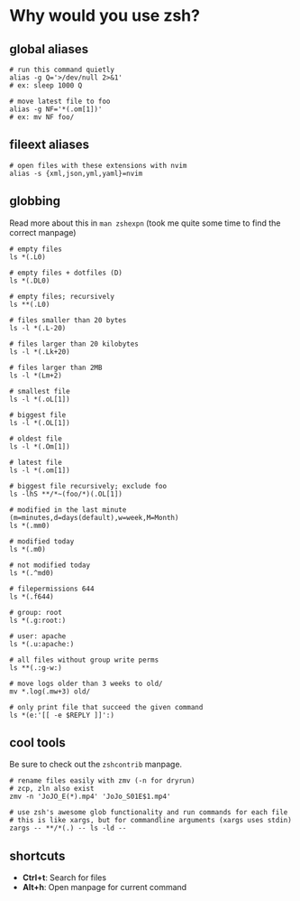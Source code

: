 # Why would you use zsh?

## global aliases

```shell
# run this command quietly
alias -g Q='>/dev/null 2>&1'
# ex: sleep 1000 Q

# move latest file to foo
alias -g NF='*(.om[1])'
# ex: mv NF foo/
```

## fileext aliases

```shell
# open files with these extensions with nvim
alias -s {xml,json,yml,yaml}=nvim
```

## globbing

Read more about this in `man zshexpn` (took me quite some time to find the correct manpage)

```shell
# empty files
ls *(.L0)

# empty files + dotfiles (D)
ls *(.DL0)

# empty files; recursively
ls **(.L0)

# files smaller than 20 bytes
ls -l *(.L-20)

# files larger than 20 kilobytes
ls -l *(.Lk+20)

# files larger than 2MB
ls -l *(Lm+2)

# smallest file
ls -l *(.oL[1])

# biggest file
ls -l *(.OL[1])

# oldest file
ls -l *(.Om[1])

# latest file
ls -l *(.om[1])

# biggest file recursively; exclude foo
ls -lhS **/*~(foo/*)(.OL[1])

# modified in the last minute (m=minutes,d=days(default),w=week,M=Month)
ls *(.mm0)

# modified today
ls *(.m0)

# not modified today
ls *(.^md0)

# filepermissions 644
ls *(.f644)

# group: root
ls *(.g:root:)

# user: apache
ls *(.u:apache:)

# all files without group write perms
ls **(.:g-w:)

# move logs older than 3 weeks to old/
mv *.log(.mw+3) old/

# only print file that succeed the given command
ls *(e:'[[ -e $REPLY ]]':)
```

## cool tools

Be sure to check out the `zshcontrib` manpage.

```shell
# rename files easily with zmv (-n for dryrun)
# zcp, zln also exist
zmv -n 'JoJO_E(*).mp4' 'JoJo_S01E$1.mp4'

# use zsh's awesome glob functionality and run commands for each file
# this is like xargs, but for commandline arguments (xargs uses stdin)
zargs -- **/*(.) -- ls -ld --

```

## shortcuts

* **Ctrl+t**: Search for files
* **Alt+h**: Open manpage for current command
